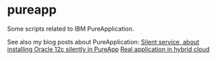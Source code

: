 # pureapp
Some scripts related to IBM PureApplication.

See also my blog posts about PureApplication:
[Silent service, about installing Oracle 12c silently in PureApp](http://sami.salkosuo.net/silent-service/)
[Real application in hybrid cloud](http://sami.salkosuo.net/real-applications-in-hybrid-cloud/)
